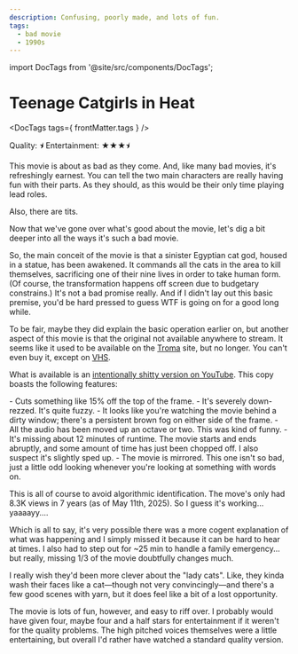 ```yaml
---
description: Confusing, poorly made, and lots of fun.
tags:
  - bad movie
  - 1990s
---
```

import DocTags from '@site/src/components/DocTags';

# Teenage Catgirls in Heat

<DocTags tags={ frontMatter.tags } />

Quality: <span class="u2800 half-star">&#11240;</span>
Entertainment: <span class="u2800">&#9733;&#9733;&#9733;<span class="half-star">&#11240;</span></span>

This movie is about as bad as they come. And, like many bad movies, it's refreshingly earnest. You can tell the two main characters are really having fun with their parts. As they should, as this would be their only time playing lead roles.

Also, there are tits.

Now that we've gone over what's good about the movie, let's dig a bit deeper into all the ways it's such a bad movie.

So, the main conceit of the movie is that a sinister Egyptian cat god, housed in a statue, has been awakened. It commands all the cats in the area to kill themselves, sacrificing one of their nine lives in order to take human form. (Of course, the transformation happens off screen due to  budgetary constrains.) It's not a bad promise really. And if I didn't lay out this basic premise, you'd be hard pressed to guess WTF is going on for a good long while.

To be fair, maybe they did explain the basic operation earlier on, but another aspect of this movie is that the original not available anywhere to stream. It seems like it used to be available on the [Troma](https://troma.com) site, but no longer. You can't even buy it, except on [VHS](https://www.amazon.com/Teenage-Catgirls-Heat-VHS/dp/6305241996/).

What is available is an [intentionally shitty version on YouTube](https://youtu.be/JfsaYvPYVDE?si=RCW8LdhNNKIUaw8j). This copy boasts the following features:
<div class="flow-list">
- Cuts something like 15% off the top of the frame.
- It's severely down-rezzed. It's quite fuzzy.
- It looks like you're watching the movie behind a dirty window; there's a persistent brown fog on either side of the frame.
- All the audio has been moved up an octave or two. This was kind of funny.
- It's missing about 12 minutes of runtime. The movie starts and ends abruptly, and some amount of time has just been chopped off. I also suspect it's slightly sped up.
- The movie is mirrored. This one isn't so bad, just a little odd looking whenever you're looking at something with words on.
</div>

This is all of course to avoid algorithmic identification. The move's only had 8.3K views in 7 years (as of May 11th, 2025). So I guess it's working... yaaaayy....

Which is all to say, it's very possible there was a more cogent explanation of what was happening and I simply missed it because it can be hard to hear at times. I also had to step out for ~25 min to handle a family emergency... but really, missing 1/3 of the movie doubtfully changes much.

I really wish they'd been more clever about the "lady cats". Like, they kinda wash their faces like a cat—though not very convincingly—and there's a few good scenes with yarn, but it does feel like a bit of a lost opportunity.

The movie is lots of fun, however, and easy to riff over. I probably would have given four, maybe four and a half stars for entertainment if it weren't for the quality problems. The high pitched voices themselves were a little entertaining, but overall I'd rather have watched a standard quality version.

